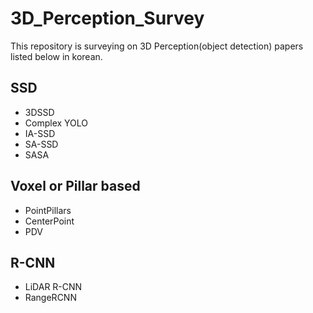 # 3D_Perception_Survey
This repository is surveying on 3D Perception(object detection) papers listed below in korean.

## SSD
- 3DSSD
- Complex YOLO
- IA-SSD
- SA-SSD
- SASA

## Voxel or Pillar based
- PointPillars
- CenterPoint
- PDV 

## R-CNN
- LiDAR R-CNN
- RangeRCNN
